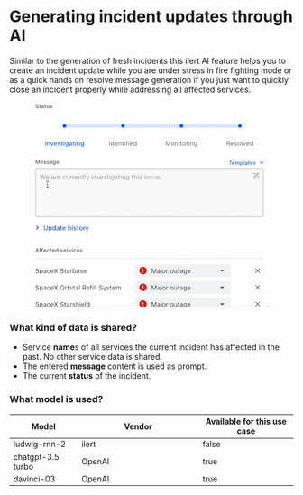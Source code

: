 # Generating incident updates through AI

Similar to the generation of fresh incidents this ilert AI feature helps you to create an incident update while you are under stress in fire fighting mode or as a quick hands on resolve message generation if you just want to quickly close an incident properly while addressing all affected services.

<figure><img src="../.gitbook/assets/ilert_ai_incident_update.gif" alt=""><figcaption></figcaption></figure>

### What kind of data is shared?

* Service **name**s of all services the current incident has affected in the past. No other service data is shared.
* The entered **message** content is used as prompt.
* The current **status** of the incident.

### What model is used?

<table><thead><tr><th>Model</th><th width="200.66666666666669">Vendor</th><th data-type="checkbox">Available for this use case</th></tr></thead><tbody><tr><td>ludwig-rnn-2</td><td>ilert</td><td>false</td></tr><tr><td>chatgpt-3.5 turbo</td><td>OpenAI</td><td>true</td></tr><tr><td>davinci-03</td><td>OpenAI</td><td>true</td></tr></tbody></table>

